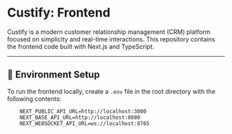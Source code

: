 # Custify: Frontend

Custify is a modern customer relationship management (CRM) platform focused on simplicity and real-time interactions. This repository contains the frontend code built with Next.js and TypeScript.

---

## 🌱 Environment Setup

To run the frontend locally, create a `.env` file in the root directory with the following contents:

```properties
    NEXT_PUBLIC_API_URL=http://localhost:3000
    NEXT_BASE_API_URL=http://localhost:8080
    NEXT_WEBSOCKET_API_URL=ws://localhost:8765
